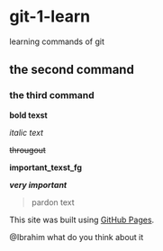 # git-1-learn
learning commands of git

## the second command

### the third command

**bold texst**

*italic text*

~~througout~~

**important_texst_fg**

***very important***

> pardon text

This site was built using [GitHub Pages](https://pages.github.com/).


@Ibrahim what do you think about it







